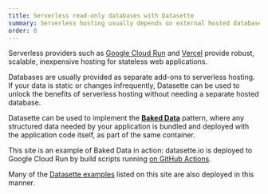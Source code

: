 ```yaml
---
title: Serverless read-only databases with Datasette
summary: Serverless hosting usually depends on external hosted databases, but Datasette lets you implement the Baked Data pattern to bundle your data with your application code and deploy it to serverless providers.
order: 8
---
```


Serverless providers such as [Google Cloud Run](https://cloud.google.com/run) and [Vercel](https://vercel.com/) provide robust, scalable, inexpensive hosting for stateless web applications.

Databases are usually provided as separate add-ons to serverless hosting. If your data is static or changes infrequently, Datasette can be used to unlock the benefits of serverless hosting without needing a separate hosted database.

Datasette can be used to implement the [<strong>Baked Data</strong>](https://simonwillison.net/2021/Jul/28/baked-data/) pattern, where any structured data needed by your application is bundled and deployed with the application code itself, as part of the same container.

This site is an example of Baked Data in action: datasette.io is deployed to Google Cloud Run by build scripts running [on GitHub Actions](https://github.com/simonw/datasette.io/blob/main/.github/workflows/deploy.yml).

Many of the [Datasette examples](/examples) listed on this site are also deployed in this manner.
